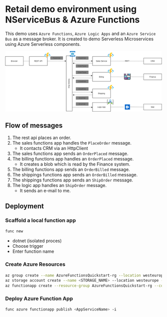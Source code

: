 # Retail demo environment using NServiceBus & Azure Functions

This demo uses `Azure Functions`, `Azure Logic Apps` and an `Azure Service Bus` as a message broker.
It is created to demo Serverless Microservices using Azure Serverless components. 

![Demo architecture](demo.png)

## Flow of messages
1. The rest api places an order.
2. The sales functions app handles the `PlaceOrder` message.
    - It contacts CRM via an HttpClient
3. The sales functions app sends an `OrderPlaced` message.
4. The billing functions app handles an `OrderPlaced` message.
    - It creates a blob which is read by the Finance system.
5. The billing functions app sends an `OrderBilled` message.
6. The shippings functions app sends an `OrderBilled` message.
7. The shippings functions app sends an `ShipOrder` message.
8. The logic app handles an `ShipOrder` message.
    - It sends an e-mail to me.


## Deployment

### Scaffold a local function app
```bash
func new
```

* dotnet (isolated proces)
* Choose trigger
* Enter function name

### Create Azure Resources
```bash
az group create --name AzureFunctionsQuickstart-rg --location westeurope
az storage account create --name <STORAGE_NAME> --location westeurope --resource-group AzureFunctionsQuickstart-rg --sku Standard_LRS
az functionapp create --resource-group AzureFunctionsQuickstart-rg --consumption-plan-location westeurope --runtime dotnet-isolated --functions-version 3 --name <APP_NAME> --storage-account <STORAGE_NAME>
```

### Deploy Azure Function App
```bash
func azure functionapp publish <AppServiceName> -i
```